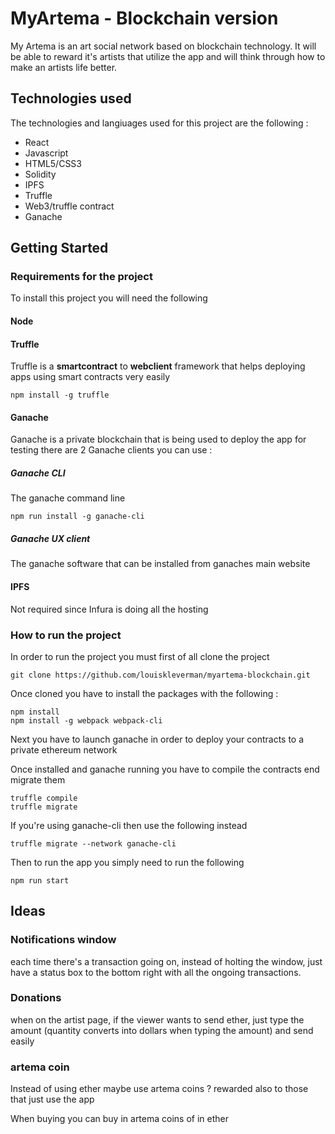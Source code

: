 
# MyArtema - Blockchain version
My Artema is an art social network based on blockchain technology. It will be able to reward it's artists that utilize the app and will think through how to make an artists life better.

## Technologies used

The technologies and langiuages used for this project are the following :
*   React
*   Javascript
*   HTML5/CSS3
*   Solidity
*   IPFS
*   Truffle
*   Web3/truffle contract
*   Ganache

## Getting Started

### Requirements for the project 

To install this project you will need the following

#### Node

#### Truffle

Truffle is a **smartcontract** to **webclient** framework that helps deploying apps using smart contracts very easily 

```
npm install -g truffle
```

#### Ganache

Ganache is a private blockchain that is being used to deploy the app for testing
there are 2 Ganache clients you can use :

##### Ganache CLI

The ganache command line

```
npm run install -g ganache-cli
```
##### Ganache UX client

The ganache software that can be installed from ganaches main website

#### IPFS

Not required since Infura is doing all the hosting

### How to run the project

In order to run the project you must first of all clone the project

```
git clone https://github.com/louiskleverman/myartema-blockchain.git
```

Once cloned you have to install the packages with the following :

```
npm install
npm install -g webpack webpack-cli
```

Next you have to launch ganache in order to deploy your contracts to a private ethereum network

Once installed and ganache running you have to compile the contracts end migrate them

```
truffle compile
truffle migrate
```

If you're using ganache-cli then use the following instead

```
truffle migrate --network ganache-cli
```

Then to run the app you simply need to run the following 

```
npm run start
```

## Ideas

### Notifications window

each time there's a transaction going on, instead of holting the window, just have a status box to the bottom right with all the ongoing transactions. 

### Donations

when on the artist page, if the viewer wants to send ether, just type the amount (quantity converts into dollars when typing the amount) and send easily

### artema coin 

Instead of using ether maybe use artema coins ? rewarded also to those that just use the app

When buying you can buy in artema coins of in ether

